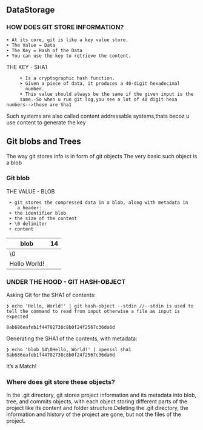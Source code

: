 ## DataStorage

### HOW DOES GIT STORE INFORMATION?

    ➤ At its core, git is like a key value store.
    ➤ The Value = Data
    ➤ The Key = Hash of the Data
    ➤ You can use the key to retrieve the content.

THE KEY - SHA1
       
         ➤ Is a cryptographic hash function.
         ➤ Given a piece of data, it produces a 40-digit hexadecimal
           number. 
         ➤ This value should always be the same if the given input is the
         same.-So when u run git log,you see a lot of 40 digit hexa numbers-->those are Sha1
 
 Such systems are also called content addressable systems,thats becoz u use content to generate the key
 
 ## Git blobs and Trees
 
 The way git stores info is in form of git objects
 The very basic such object is a blob
 
 ### Git blob
 THE VALUE - BLOB
 
 
     ➤ git stores the compressed data in a blob, along with metadata in
        a header:
     ➤ the identifier blob
     ➤ the size of the content
     ➤ \0 delimiter
     ➤ content



|blob | 14     | 
|-----|------- |
| \0           |
| Hello World! |



### UNDER THE HOOD - GIT HASH-OBJECT

Asking Git for the SHA1 of contents:

```
❯ echo 'Hello, World!' | git hash-object --stdin //--stdin is used to tell the command to read from input otherwise a file as input is expected

8ab686eafeb1f44702738c8b0f24f2567c36da6d
```
Generating the SHA1 of the contents, with metadata:
```
❯ echo 'blob 14\0Hello, World!' | openssl sha1
8ab686eafeb1f44702738c8b0f24f2567c36da6d
```
It’s a Match! 

### Where does git store these objects?
 
 In the .git directory, git stores project information and its metadata into blob, tree, and commits objects, 
 with each object storing different parts of the project 
 like its content and folder structure.Deleting the .git directory, the information and history of the project are gone, but not the files of the project.
